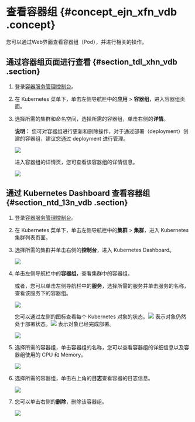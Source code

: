 # 查看容器组 {#concept_ejn_xfn_vdb .concept}

您可以通过Web界面查看容器组（Pod），并进行相关的操作。

## 通过容器组页面进行查看 {#section_tdl_xhn_vdb .section}

1.  登录[容器服务管理控制台](https://cs.console.aliyun.com)。
2.  在 Kubernetes 菜单下，单击左侧导航栏中的**应用** \> **容器组**，进入容器组页面。
3.  选择所需的集群和命名空间，选择所需的容器组，单击右侧的**详情**。

    **说明：** 您可对容器组进行更新和删除操作，对于通过部署（deployment）创建的容器组，建议您通过 deployment 进行管理。

    ![](http://static-aliyun-doc.oss-cn-hangzhou.aliyuncs.com/assets/img/16668/156274526110944_zh-CN.png)

    进入容器组的详情页，您可查看该容器组的详情信息。

    ![](http://static-aliyun-doc.oss-cn-hangzhou.aliyuncs.com/assets/img/16668/156274526210945_zh-CN.png)


## 通过 Kubernetes Dashboard 查看容器组 {#section_ntd_13n_vdb .section}

1.  登录[容器服务管理控制台](https://cs.console.aliyun.com)。
2.  在 Kubernetes 菜单下，单击左侧导航栏中的**集群** \> **集群**，进入 Kubernetes 集群列表页面。
3.  选择所需的集群并单击右侧的**控制台**，进入 Kubernetes Dashboard。

    ![](http://static-aliyun-doc.oss-cn-hangzhou.aliyuncs.com/assets/img/16668/156274526210946_zh-CN.png)

4.  单击左侧导航栏中的**容器组**，查看集群中的容器组。

    或者，您可以单击左侧导航栏中的**服务**，选择所需的服务并单击服务的名称，查看该服务下的容器组。

    ![](http://static-aliyun-doc.oss-cn-hangzhou.aliyuncs.com/assets/img/16668/156274526210948_zh-CN.png)

    您可以通过左侧的图标查看每个 Kubernetes 对象的状态。![](http://static-aliyun-doc.oss-cn-hangzhou.aliyuncs.com/assets/img/16668/156274526210949_zh-CN.png) 表示对象仍然处于部署状态。![](http://static-aliyun-doc.oss-cn-hangzhou.aliyuncs.com/assets/img/16668/156274526210950_zh-CN.png) 表示对象已经完成部署。

    ![](http://static-aliyun-doc.oss-cn-hangzhou.aliyuncs.com/assets/img/16668/156274526210951_zh-CN.png)

5.  选择所需的容器组，单击容器组的名称，您可以查看容器组的详细信息以及容器组使用的 CPU 和 Memory。

    ![](http://static-aliyun-doc.oss-cn-hangzhou.aliyuncs.com/assets/img/16668/156274526210952_zh-CN.png)

6.  选择所需的容器组，单击右上角的**日志**查看容器的日志信息。

    ![](http://static-aliyun-doc.oss-cn-hangzhou.aliyuncs.com/assets/img/16668/156274526211007_zh-CN.png)

7.  您可以单击右侧的**删除**，删除该容器组。

    ![](http://static-aliyun-doc.oss-cn-hangzhou.aliyuncs.com/assets/img/16668/156274526311008_zh-CN.png)


